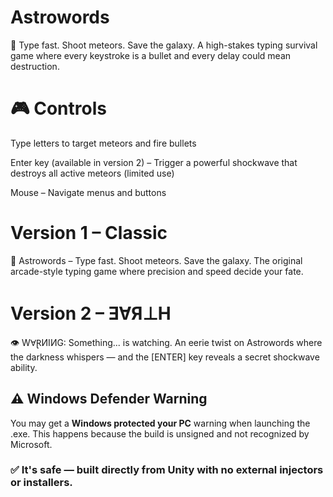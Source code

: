 # Astrowords
🚀 Type fast. Shoot meteors. Save the galaxy. A high-stakes typing survival game where every keystroke is a bullet and every delay could mean destruction.

# 🎮 Controls 

Type letters to target meteors and fire bullets

Enter key (available in version 2) – Trigger a powerful shockwave that destroys all active meteors (limited use)

Mouse – Navigate menus and buttons

# Version 1 – Classic
🚀 Astrowords – Type fast. Shoot meteors. Save the galaxy.
The original arcade-style typing game where precision and speed decide your fate.

# Version 2 – ƎⱯЯ⊥H
👁️ WⱯⱤИIИG: Something... is watching.
An eerie twist on Astrowords where the darkness whispers — and the [ENTER] key reveals a secret shockwave ability.

## ⚠️ Windows Defender Warning
You may get a **Windows protected your PC** warning when launching the .exe.
This happens because the build is unsigned and not recognized by Microsoft.

### ✅ It's safe — built directly from Unity with no external injectors or installers.
